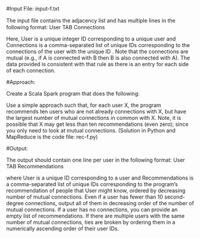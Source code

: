 #Input File:  input-f.txt

The input ﬁle contains the adjacency list and has multiple lines in the following format: User TAB Connections

Here, User is a unique integer ID corresponding to a unique user and Connections is a comma-separated list of unique IDs corresponding to the connections of the user with the unique ID <User>. Note that the connections are mutual (e.g., if A is connected with B then B is also connected with A). The data provided is consistent with that rule as there is an entry for each side of each connection.

#Approach:

Create a Scala Spark program that does the following:

Use a simple approach such that, for each user X, the program recommends ten users who are not already connections with X, but have the largest number of mutual connections in common with X.  Note, it is possible that X may get less than ten recommendations (even zero); since you only need to look at mutual connections.  (Solution in Python and MapReduce is the code file:  rec-f.py)

#Output:

The output should contain one line per user in the following format: User TAB Recommendations

where User is a unique ID corresponding to a user and Recommendations is a comma-separated list of unique IDs corresponding to the program’s recommendation of people that User might know, ordered by decreasing number of mutual connections. Even if a user has fewer than 10 second-degree connections, output all of them in decreasing order of the number of mutual connections. If a user has no connections, you can provide an empty list of recommendations. If there are multiple users with the same number of mutual connections, ties are broken by ordering them in a numerically ascending order of their user IDs.
